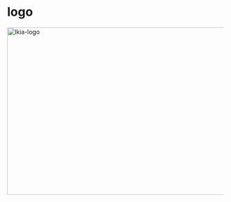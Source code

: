 # logo
<img width="1218" height="390" alt="lkia-logo" src="https://github.com/user-attachments/assets/cad8bb0f-0477-4a5e-b6e2-940afa3cfe81" />
